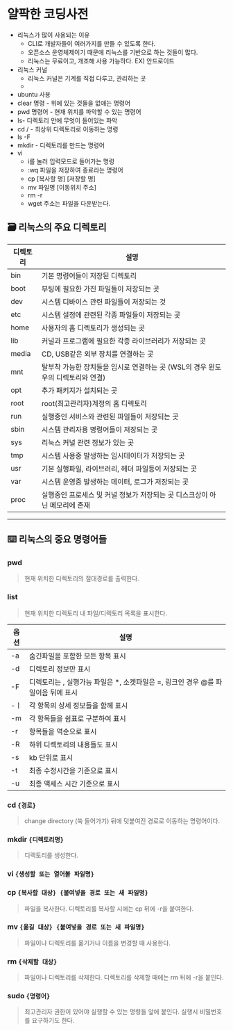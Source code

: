 # 얄팍한 코딩사전
- 리눅스가 많이 사용되는 이유
	- CLI로 개발자들이 여러가지를 만들 수 있도록 한다.
	- 오픈소스 운영체제이기 때문에 리눅스를 기반으로 하는 것들이 많다. 
	- 리눅스는 무료이고, 개조해 사용 가능하다. EX) 안드로이드
- 리눅스 커널
	- 리눅스 커널은   기계를 직접 다루고, 관리하는 곳
	- 
- ubuntu 사용
- clear 명령 - 위에 있는 것들을 없애는 명령어
- pwd 명령어 - 현재 위치를 파악할 수 있는 명령어
- ls- 디렉토리 안에 무엇이 들어있는 파악
- cd / - 최상위 디렉토리로 이동하는 명령
- ls -F 
- mkdir - 디렉토리를 만드는 명령어
- vi
	- i를 눌러 입력모드로 들어가는 명렁
	- :wq 파일을 저장하여 종료라는 명령어
	- cp [복사할 명]  [저장할 명]
	- mv 파일명 [이동위치 주소]
	- rm -r
	- wget 주소는 파일을 다운받는다.    
## 🗃 리눅스의 주요 디렉토리
 
|디렉토리|설명|  
|----|----|
|bin|기본 명령어들이 저장된 디렉토리|
|boot|부팅에 필요한 가진 파일들이 저장되는 곳|
|dev	|시스템 디바이스 관련 파일들이 저장되는 것|
|etc	|시스템 설정에 관련된 각종 파일들이 저장되는 곳|
|home	|사용자의 홈 디렉토리가 생성되는 곳|
|lib	|커널과 프로그램에 필요한 각종 라이브러리가 저장되는 곳|
|media	|CD, USB같은 외부 장치를 연결하는 곳|
|mnt	|탈부착 가능한 장치들을 임시로 연결하는 곳 (WSL의 경우 윈도우의 디렉토리와 연결)|
|opt	|추가 패키지가 설치되는 곳|
|root	|root(최고관리자)계정의 홈 디렉토리|
|run	|실행중인 서비스와 관련된 파일들이 저장되는 곳|
|sbin	|시스템 관리자용 명령어들이 저장되는 곳|
|sys	|리눅스 커널 관련 정보가 있는 곳|
|tmp	|시스템 사용중 발생하는 임시데이터가 저장되는 곳|
|usr	|기본 실행파일, 라이브러리, 헤더 파일등이 저장되는 곳|
|var	|시스템 운영중 발생하는 데이터, 로그가 저장되는 곳|
|proc	|실행중인 프로세스 및 커널 정보가 저장되는 곳 디스크상이 아닌 메모리에 존재|
-------

## ⌨️ 리눅스의 중요 명령어들
### pwd
> 현재 위치한 디렉토리의 절대경로를 출력한다.
### list
> 현재 위치한 디렉토리 내 파일/디렉토리 목록을 표시한다.

|옵션|설명|
|---|---|
|-a	|숨긴파일을 포함한 모든 항목 표시|
|-d	|디렉토리 정보만 표시
|-F	|디렉토리는 \, 실행가능 파일은 *, 소켓파일은 =, 링크인 경우 @를 파일이음 뒤에 표시|
|-ㅣ|	각 항목의 상세 정보들을 함께 표시|
|-m	|각 항목들을 쉼표로 구분하여 표시|
|-r	|항목들을 역순으로 표시|
|-R	|하위 디렉토리의 내용들도 표시|
|-s	|kb 단위로 표시|
|-t	|최종 수정시간을 기준으로 표시|
|-u	|최종 액세스 시간 기준으로 표시|

### cd `{경로}`
> change directory (쑥 들어가기) 뒤에 덧붙여진 경로로 이동하는 명령어이다.

### mkdir `{디렉토리명}`
> 디렉토리를 생성한다.

### vi `{생성할 또는 열어볼 파일명}`

### cp `{복사할 대상} {붙여넣을 경로 또는 새 파일명}`
> 파일을 복사한다. 디렉토리를 복사할 시에는 cp 뒤에 -r을 붙여한다.

### mv `{옮길 대상} {붙여넣을 경로 또는 새 파일명}`
> 파일이나 디렉토리를 옮기거나 이름을 변경할 때 사용한다.

### rm `{삭제할 대상}`
> 파일이나 디렉토리를 삭제한다. 디렉토리를 삭제할 때에는 rm 뒤에 -r을 붙인다.

### sudo `{명령어}`
> 최고관리자 권한이 있어야 실행할 수 있는 명령들 앞에 붙인다. 실행시 비밀번호를 요구하기도 한다.
